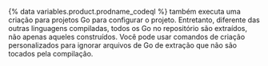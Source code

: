 {% data variables.product.prodname_codeql %} também executa uma criação para projetos Go para configurar o projeto. Entretanto, diferente das outras linguagens compiladas, todos os Go no repositório são extraídos, não apenas aqueles construídos. Você pode usar comandos de criação personalizados para ignorar arquivos de Go de extração que não são tocados pela compilação.
